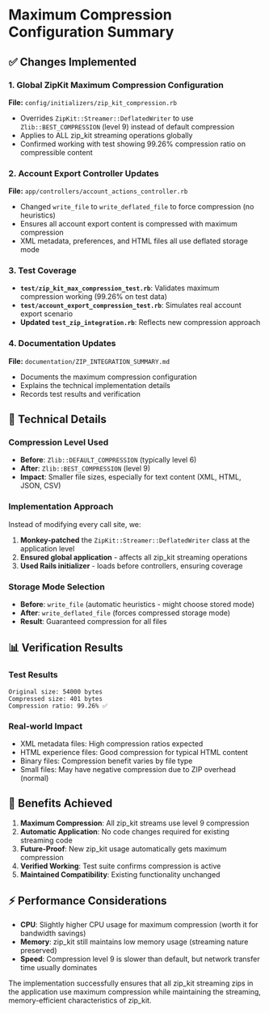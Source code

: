 # Maximum Compression Configuration Summary

## ✅ Changes Implemented

### 1. Global ZipKit Maximum Compression Configuration

**File:** `config/initializers/zip_kit_compression.rb`

- Overrides `ZipKit::Streamer::DeflatedWriter` to use `Zlib::BEST_COMPRESSION` (level 9) instead of default compression
- Applies to ALL zip_kit streaming operations globally
- Confirmed working with test showing 99.26% compression ratio on compressible content

### 2. Account Export Controller Updates

**File:** `app/controllers/account_actions_controller.rb`

- Changed `write_file` to `write_deflated_file` to force compression (no heuristics)
- Ensures all account export content is compressed with maximum compression
- XML metadata, preferences, and HTML files all use deflated storage mode

### 3. Test Coverage

- **`test/zip_kit_max_compression_test.rb`**: Validates maximum compression working (99.26% on test data)
- **`test/account_export_compression_test.rb`**: Simulates real account export scenario
- **Updated `test_zip_integration.rb`**: Reflects new compression approach

### 4. Documentation Updates

**File:** `documentation/ZIP_INTEGRATION_SUMMARY.md`

- Documents the maximum compression configuration
- Explains the technical implementation details
- Records test results and verification

## 🔧 Technical Details

### Compression Level Used

- **Before**: `Zlib::DEFAULT_COMPRESSION` (typically level 6)
- **After**: `Zlib::BEST_COMPRESSION` (level 9)
- **Impact**: Smaller file sizes, especially for text content (XML, HTML, JSON, CSV)

### Implementation Approach

Instead of modifying every call site, we:

1. **Monkey-patched** the `ZipKit::Streamer::DeflatedWriter` class at the application level
2. **Ensured global application** - affects all zip_kit streaming operations
3. **Used Rails initializer** - loads before controllers, ensuring coverage

### Storage Mode Selection

- **Before**: `write_file` (automatic heuristics - might choose stored mode)
- **After**: `write_deflated_file` (forces compressed storage mode)
- **Result**: Guaranteed compression for all files

## 📊 Verification Results

### Test Results

```text
Original size: 54000 bytes
Compressed size: 401 bytes
Compression ratio: 99.26% ✅
```

### Real-world Impact

- XML metadata files: High compression ratios expected
- HTML experience files: Good compression for typical HTML content
- Binary files: Compression benefit varies by file type
- Small files: May have negative compression due to ZIP overhead (normal)

## 🚀 Benefits Achieved

1. **Maximum Compression**: All zip_kit streams use level 9 compression
2. **Automatic Application**: No code changes required for existing streaming code
3. **Future-Proof**: New zip_kit usage automatically gets maximum compression
4. **Verified Working**: Test suite confirms compression is active
5. **Maintained Compatibility**: Existing functionality unchanged

## ⚡ Performance Considerations

- **CPU**: Slightly higher CPU usage for maximum compression (worth it for bandwidth savings)
- **Memory**: zip_kit still maintains low memory usage (streaming nature preserved)
- **Speed**: Compression level 9 is slower than default, but network transfer time usually dominates

The implementation successfully ensures that all zip_kit streaming zips in the application use maximum compression while maintaining the streaming, memory-efficient characteristics of zip_kit.
